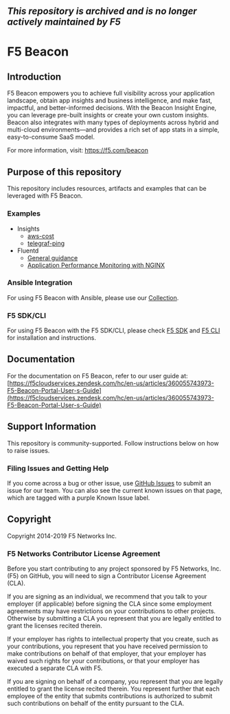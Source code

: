 ## *This repository is archived and is no longer actively maintained by F5*
# F5 Beacon

## Introduction

F5 Beacon empowers you to achieve full visibility across your application landscape, obtain app insights and business intelligence, and make fast, impactful, and better-informed decisions. With the Beacon Insight Engine, you can leverage pre-built insights or create your own custom insights. Beacon also integrates with many types of deployments across hybrid and multi-cloud environments—and provides a rich set of app stats in a simple, easy-to-consume SaaS model.

For more information, visit: https://f5.com/beacon

## Purpose of this repository

This repository includes resources, artifacts and examples that can be leveraged with F5 Beacon.

### Examples

- Insights
  - [aws-cost](examples/insights/aws-cost)
  - [telegraf-ping](examples/insights/telegraf-ping)
- Fluentd
  - [General guidance](examples/fluentd)
  - [Application Performance Monitoring with NGINX](examples/fluentd/nginx)

### Ansible Integration

For using F5 Beacon with Ansible, please use our [Collection](https://galaxy.ansible.com/f5networks/f5_beacon).

### F5 SDK/CLI

For using F5 Beacon with the F5 SDK/CLI, please check [F5 SDK](https://clouddocs.f5.com/sdk/f5-sdk-python/) and [F5 CLI](https://clouddocs.f5.com/sdk/f5-cli/) for installation and instructions.

## Documentation

For the documentation on F5 Beacon, refer to our user guide at:<br>
[https://f5cloudservices.zendesk.com/hc/en-us/articles/360055743973-F5-Beacon-Portal-User-s-Guide](https://f5cloudservices.zendesk.com/hc/en-us/articles/360055743973-F5-Beacon-Portal-User-s-Guide)

## Support Information

This repository is community-supported. Follow instructions below on how to raise issues.

### Filing Issues and Getting Help

If you come across a bug or other issue, use [GitHub Issues](https://github.com/f5devcentral/f5-beacon/issues) to submit an issue for our team. You can also see the current known issues on that page, which are tagged with a purple Known Issue label.

## Copyright

Copyright 2014-2019 F5 Networks Inc.

### F5 Networks Contributor License Agreement

Before you start contributing to any project sponsored by F5 Networks, Inc. (F5) on GitHub, you will need to sign a Contributor License Agreement (CLA).

If you are signing as an individual, we recommend that you talk to your employer (if applicable) before signing the CLA since some employment agreements may have restrictions on your contributions to other projects. Otherwise by submitting a CLA you represent that you are legally entitled to grant the licenses recited therein.

If your employer has rights to intellectual property that you create, such as your contributions, you represent that you have received permission to make contributions on behalf of that employer, that your employer has waived such rights for your contributions, or that your employer has executed a separate CLA with F5.

If you are signing on behalf of a company, you represent that you are legally entitled to grant the license recited therein. You represent further that each employee of the entity that submits contributions is authorized to submit such contributions on behalf of the entity pursuant to the CLA.

